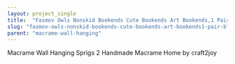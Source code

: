 ```yaml
---
layout: project_single
title:  "Fasmov Owls Nonskid Bookends Cute Bookends Art Bookends,1 Pair (Black)"
slug: "fasmov-owls-nonskid-bookends-cute-bookends-art-bookends1-pair-black"
parent: "macrame-wall-hanging"
---
```

Macrame Wall Hanging Sprigs 2 Handmade Macrame Home by craft2joy